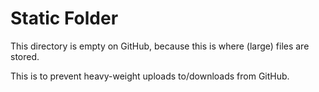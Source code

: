 # Static Folder

This directory is empty on GitHub, because this is where (large) files are stored.

This is to prevent heavy-weight uploads to/downloads from GitHub.